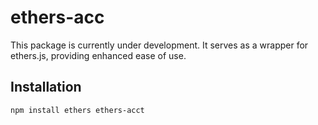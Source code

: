 # ethers-acc

This package is currently under development. It serves as a wrapper for ethers.js, providing enhanced ease of use.

## Installation

```shell
npm install ethers ethers-acct
```